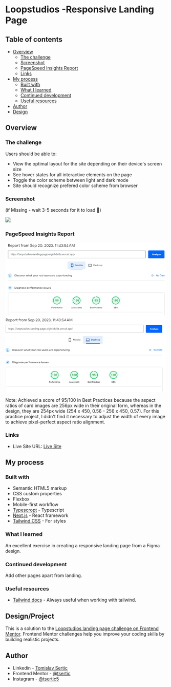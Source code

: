 # Loopstudios -Responsive Landing Page

## Table of contents

- [Overview](#overview)
  - [The challenge](#the-challenge)
  - [Screenshot](#screenshot)
  - [PageSpeed Insights Report](#pagespeed-insights-report)
  - [Links](#links)
- [My process](#my-process)
  - [Built with](#built-with)
  - [What I learned](#what-i-learned)
  - [Continued development](#continued-development)
  - [Useful resources](#useful-resources)
- [Author](#author)
- [Design](#design/project)

## Overview

### The challenge

Users should be able to:

- View the optimal layout for the site depending on their device's screen size
- See hover states for all interactive elements on the page
- Toggle the color scheme between light and dark mode
- Site should recognize prefered color scheme from browser

### Screenshot

(if Missing - wait 3-5 seconds for it to load 🙂)

![](./screenshot.gif)

### PageSpeed Insights Report

![](./speedtest.png)

Note:
Achieved a score of 95/100 in Best Practices because the aspect ratios of card images are 256px wide in their original form, whereas in the design, they are 254px wide (254 x 450, 0.56 - 256 x 450, 0.57). For this practice project, I didn't find it necessary to adjust the width of every image to achieve pixel-perfect aspect ratio alignment.

### Links

- Live Site URL: [Live Site](https://loopstudios-landing-page-eight-delta.vercel.app/)

## My process

### Built with

- Semantic HTML5 markup
- CSS custom properties
- Flexbox
- Mobile-first workflow
- [Typescropt](https://www.typescriptlang.org/) - Typescript
- [Next.js](https://nextjs.org/) - React framework
- [Tailwind CSS](https://tailwindcss.com/) - For styles

### What I learned

An excellent exercise in creating a responsive landing page from a Figma design.

### Continued development

Add other pages apart from landing.

### Useful resources

- [Tailwind docs](https://tailwindcss.com/docs/) - Always useful when working with tailwind.

## Design/Project

This is a solution to the [Loopstudios landing page challenge on Frontend Mentor](https://www.frontendmentor.io/challenges/loopstudios-landing-page-N88J5Onjw). Frontend Mentor challenges help you improve your coding skills by building realistic projects.

## Author

- Linkedin - [Tomislav Sertic](https://www.linkedin.com/in/tomislav-serti%C4%87-85a0941a3/)
- Frontend Mentor - [@tsertic](https://www.frontendmentor.io/profile/tsertic)
- Instagram - [@tsertic5](https://www.instagram.com/tsertic5/)

